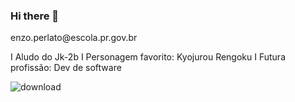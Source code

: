### Hi there 👋

<!--
**EnzoGD/EnzoGD** is a ✨ _special_ ✨ repository because its `README.md` (this file) appears on your GitHub profile.

Here are some ideas to get you started:

- 🔭 I’m currently working on ...
- 🌱 I’m currently learning ...
- 👯 I’m looking to collaborate on ...
- 🤔 I’m looking for help with ...
- 💬 Ask me about ...
- 📫 How to reach me: ...
- 😄 Pronouns: ...
- ⚡ Fun fact: ...
-->enzo.perlato@escola.pr.gov.br
I
Aludo do Jk-2b
I
Personagem favorito: Kyojurou Rengoku
I
Futura profissão: Dev de software

![download](https://user-images.githubusercontent.com/106977951/178041627-2e419d71-e1ad-44e4-acd0-9a94804ed54e.jpg)
